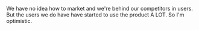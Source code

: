 We have no idea how to market and we're behind our competitors in users. But the users we do have have started to use the product A LOT. So I'm optimistic.

